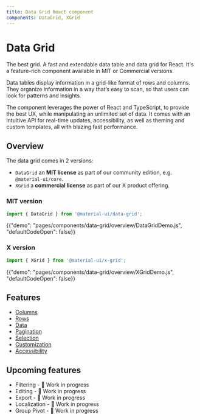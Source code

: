 ```yaml
---
title: Data Grid React component
components: DataGrid, XGrid
---
```


# Data Grid

<p class="description">The best grid. A fast and extendable data table and data grid for React. It's a feature-rich component available in MIT or Commercial versions.</p>

Data tables display information in a grid-like format of rows and columns. They organize information in a way that’s easy to scan, so that users can look for patterns and insights.

The component leverages the power of React and TypeScript, to provide the best UX, while manipulating an unlimited set of data. It comes with an intuitive API for real-time updates, accessibility, as well as theming and custom templates, all with blazing fast performance.

## Overview

The data grid comes in 2 versions:

- `DataGrid` an **MIT license** as part of our community edition, e.g. `@material-ui/core`.
- `XGrid` a **commercial license** as part of our X product offering.

### MIT version

```js
import { DataGrid } from '@material-ui/data-grid';
```

{{"demo": "pages/components/data-grid/overview/DataGridDemo.js", "defaultCodeOpen": false}}

### X version

```js
import { XGrid } from '@material-ui/x-grid';
```

{{"demo": "pages/components/data-grid/overview/XGridDemo.js", "defaultCodeOpen": false}}

## Features

- [Columns](/components/data-grid/columns/)
- [Rows](/components/data-grid/rows/)
- [Data](/components/data-grid/data/)
- [Pagination](/components/data-grid/pagination/)
- [Selection](/components/data-grid/selection/)
- [Customization](/components/data-grid/customization/)
- [Accessibility](/components/data-grid/accessibility/)

## Upcoming features

- Filtering - 🚧 Work in progress
- Editing - 🚧 Work in progress
- Export - 🚧 Work in progress
- Localization - 🚧 Work in progress
- Group Pivot - 🚧 Work in progress
